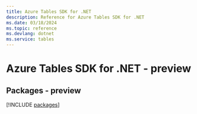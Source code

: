 ```yaml
---
title: Azure Tables SDK for .NET
description: Reference for Azure Tables SDK for .NET
ms.date: 03/18/2024
ms.topic: reference
ms.devlang: dotnet
ms.service: tables
---
```

# Azure Tables SDK for .NET - preview
## Packages - preview
[!INCLUDE [packages](tables-index.md)]